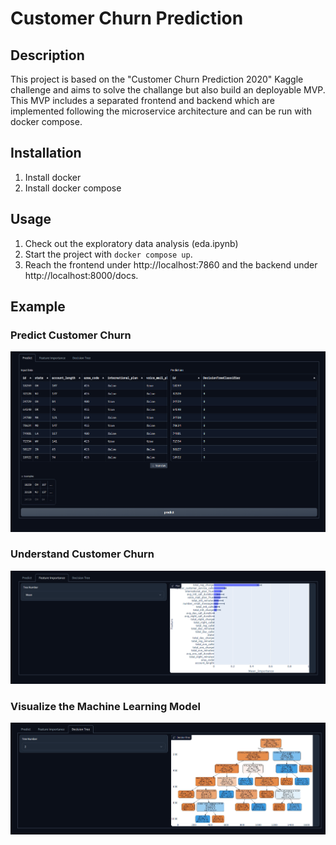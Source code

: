# Customer Churn Prediction

## Description
This project is based on the "Customer Churn Prediction 2020" Kaggle challenge and aims to solve the challange but also build an deployable MVP. This MVP includes a separated frontend and backend which are implemented following the microservice architecture and can be run with docker compose.

## Installation
1. Install docker
2. Install docker compose

## Usage
1. Check out the exploratory data analysis (eda.ipynb)
2. Start the project with ```docker compose up```.
3. Reach the frontend under http://localhost:7860 and the backend under http://localhost:8000/docs.

## Example
### Predict Customer Churn
![Predict Churn](images/predict_tab.png "Predict Customer Churn")

### Understand Customer Churn
![Understand Churn](images/feature_importance_tab.png "Understand what made customers churn")

### Visualize the Machine Learning Model
![Visualize ML model](images/visualization_tab.png "Visualize ML model")